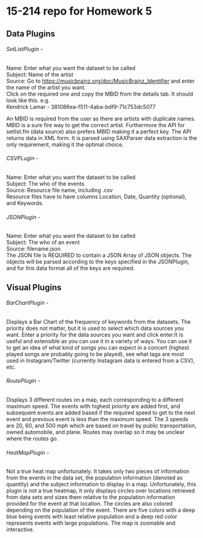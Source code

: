 # 15-214 repo for Homework 5

## Data Plugins
###### SetListPlugin - 
Name: Enter what you want the dataset to be called <br />
Subject: Name of the artist <br />
Source: Go to https://musicbrainz.org/doc/MusicBrainz_Identifier and enter the name of the artist you want. <br />
Click on the required one and copy the MBID from the details tab. It should look like this. e.g. <br />
Kendrick Lamar - 381086ea-f511-4aba-bdf9-71c753dc5077 <br />
	   
	 
An MBID is required from the user as there are artists with duplicate names. MBID is a sure fire way to get the correct artist. 
Furthermore the API for setlist.fm (data source) also prefers MBID making it a perfect key. The API returns data in XML form. 
It is parsed using SAXParser data extraction is the only requirement, making it the optimal choice.

###### CSVPLugin -
Name: Enter what you want the dataset to be called <br />
Subject: The who of the events <br />
Source: Resource file name, including .csv <br />
Resource files have to have columns Location, Date, Quantity (optional), and Keywords. 

###### JSONPlugin - 
Name: Enter what you want the dataset to be called <br />
Subject: The who of an event <br />
Source: filename.json <br />
The JSON file is REQUIRED to contain a JSON Array of JSON objects. The objects
will be parsed according to the keys specified in the JSONPlugin, and for 
this data format all of the keys are required. 



## Visual Plugins
###### BarChartPlugin -
Displays a Bar Chart of the frequency of keywords from the datasets.
The priority does not matter, but it is used to select which data sources you want. Enter a priority for the data sources you want 
and click enter.It is useful and extensible as you can use it in a variety of ways. You can use it to get an idea of what kind of songs 
you can expect in a concert (highest played songs are probably going to be played), see what tags are most used in Instagram/Twitter 
(currently Instagram data is entered from a CSV), etc.

###### RoutePlugin -
Displays 3 different routes on a map, each corresponding to a different maximum speed. The events with highest priority are added first, and subsequent events are added based if the required speed to get to the next event and previous event is less than the maximum speed.
The 3 speeds are 20, 60, and 500 mph which are based on travel by public transportation, owned automobile, and plane.
Routes may overlap so it may be unclear where the routes go.

###### HeatMapPlugin -
Not a true heat map unfortunately. It takes only two pieces of information from the events 
in the data set, the population information (denoted as quantity) and the
subject information to display in a map. Unfortunately, this plugin is not a 
true heatmap, it only displays circles over locations retrieved from data sets 
and sizes them relative to the population information provided for the event at 
that location.
The circles are also colored depending on the population of the event. 
There are five colors with a deep blue being events with least relative 
population and a deep red color represents events with large populations.
The map is zoomable and interactive.
